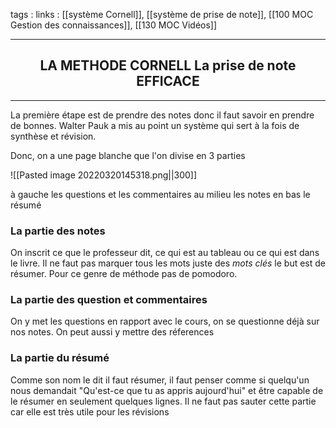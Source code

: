tags : 
links : [[système Cornell]], [[système de prise de note]], [[100 MOC Gestion des connaissances]], [[130 MOC Vidéos]]

****

<h2 style="text-align: center;"> LA METHODE CORNELL  La prise de note EFFICACE </h2>

****


La première étape est de prendre des notes donc il faut savoir en prendre de bonnes. Walter Pauk a mis au point un système qui sert à la fois de synthèse et révision.

Donc, on a une page blanche que l'on divise en 3 parties

![[Pasted image 20220320145318.png||300]]

à gauche les questions et les commentaires
au milieu les notes
en bas le résumé

### La partie des notes

On inscrit ce que le professeur dit, ce qui est au tableau ou ce qui est dans le livre. Il ne faut pas marquer tous les mots juste des *mots clés* le but est de résumer. Pour ce genre de méthode pas de pomodoro. 

### La partie des question et commentaires

On y met les questions en rapport avec le cours, on se questionne déjà sur nos notes. On peut aussi y mettre des réferences

### La partie du résumé 

Comme son nom le dit il faut résumer, il faut penser comme si quelqu'un nous demandait "Qu'est-ce que tu as appris aujourd'hui" et être capable de le résumer en seulement quelques lignes. Il ne faut pas sauter cette partie car elle est très utile pour les révisions 